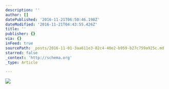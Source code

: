 ```yaml
---
description: ''
author: []
datePublished: '2016-11-21T06:50:46.198Z'
dateModified: '2016-11-21T04:43:55.426Z'
title: ''
publisher: {}
via: {}
inFeed: true
sourcePath: _posts/2016-11-01-3aa611e3-82c4-40e2-b959-b27c759a925c.md
starred: false
_context: 'http://schema.org'
_type: Article

---
```

![](https://the-grid-user-content.s3-us-west-2.amazonaws.com/e8dd6528-6796-431f-9b5f-ae43337b61d4.jpg)